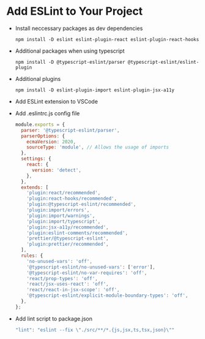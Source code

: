 # Add ESLint to Your Project

- Install neccessary packages as dev dependencies

  ```npm install -D eslint eslint-plugin-react eslint-plugin-react-hooks```

- Additional packages when using typescript

  ```npm install -D @typescript-eslint/parser @typescript-eslint/eslint-plugin```

- Additional plugins

  ```npm install -D eslint-plugin-import eslint-plugin-jsx-a11y```

- Add ESLint extension to VSCode

- Add .eslintrc.js config file

  ```js
  module.exports = {
    parser: '@typescript-eslint/parser',
    parserOptions: {
      ecmaVersion: 2020,
      sourceType: 'module', // Allows the usage of imports
    },
    settings: {
      react: {
        version: 'detect',
      },
    },
    extends: [
      'plugin:react/recommended',
      'plugin:react-hooks/recommended',
      'plugin:@typescript-eslint/recommended',
      'plugin:import/errors',
      'plugin:import/warnings',
      'plugin:import/typescript',
      'plugin:jsx-a11y/recommended',
      'plugin:eslint-comments/recommended',
      'prettier/@typescript-eslint',
      'plugin:prettier/recommended',
    ],
    rules: {
      'no-unused-vars': 'off',
      '@typescript-eslint/no-unused-vars': ['error'],
      '@typescript-eslint/no-var-requires': 'off',
      'react/prop-types': 'off',
      'react/jsx-uses-react': 'off',
      'react/react-in-jsx-scope': 'off',
      '@typescript-eslint/explicit-module-boundary-types': 'off',
    },
  };
  ```

- Add lint script to package.json

   ```js
   "lint": "eslint --fix \"./src/**/*.{js,jsx,ts,tsx,json}\""
   ```

